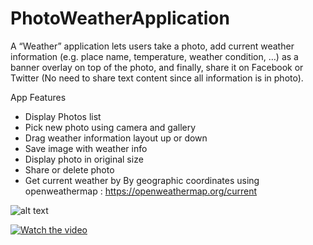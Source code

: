 # PhotoWeatherApplication

A “Weather” application lets users take a photo, add current weather information (e.g. place name, temperature, weather condition, …) as a banner overlay on top of the photo, and finally, share it on Facebook or Twitter (No need to share text content since all information is in photo).

App Features
- Display Photos list
- Pick new photo using camera and gallery
- Drag weather information layout up or down
- Save image with weather info
- Display photo in original size
- Share or delete photo
- Get current weather by By geographic coordinates using openweathermap : https://openweathermap.org/current

![alt text](https://drive.google.com/file/d/1WzWixOIRj0NcxOoRpHgz736ywVHU5Oz1/view?usp=sharing)

[![Watch the video](https://drive.google.com/file/d/1WzWixOIRj0NcxOoRpHgz736ywVHU5Oz1/view?usp=sharing)](https://drive.google.com/file/d/1X3Hvr-paOGelWG0tWdxmvdP7BSlJsvwN/view?usp=sharing)

